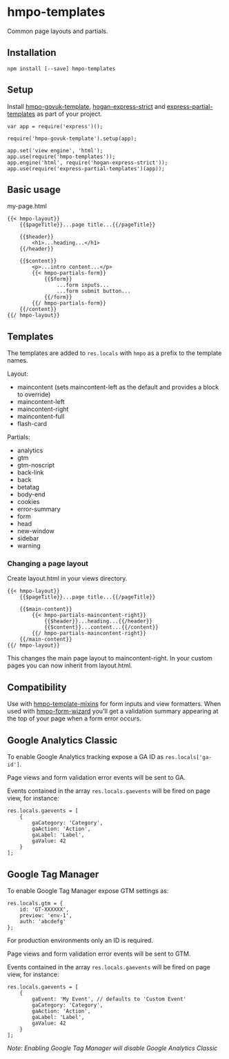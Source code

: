 # hmpo-templates

Common page layouts and partials.

## Installation

```
npm install [--save] hmpo-templates
```

## Setup

Install [hmpo-govuk-template](https://github.com/UKHomeOffice/govuk-template-compiler), [hogan-express-strict](https://github.com/lennym/hogan-express) and [express-partial-templates](https://github.com/UKHomeOffice/express-partial-templates) as part of your project.
```
var app = require('express')();

require('hmpo-govuk-template').setup(app);

app.set('view engine', 'html');
app.use(require('hmpo-templates'));
app.engine('html', require('hogan-express-strict'));
app.use(require('express-partial-templates')(app));
```

## Basic usage

my-page.html
```
{{< hmpo-layout}}
    {{$pageTitle}}...page title...{{/pageTitle}}

    {{$header}}
        <h1>...heading...</h1>
    {{/header}}

    {{$content}}
        <p>...intro content...</p>
        {{< hmpo-partials-form}}
            {{$form}}
                ...form inputs...
                ...form submit button...
            {{/form}}
        {{/ hmpo-partials-form}}
    {{/content}}
{{/ hmpo-layout}}
```

## Templates

The templates are added to `res.locals` with `hmpo` as a prefix to the template names.

Layout:
+ maincontent (sets maincontent-left as the default and provides a block to override)
+ maincontent-left
+ maincontent-right
+ maincontent-full
+ flash-card

Partials:
+ analytics
+ gtm
+ gtm-noscript
+ back-link
+ back
+ betatag
+ body-end
+ cookies
+ error-summary
+ form
+ head
+ new-window
+ sidebar
+ warning

### Changing a page layout

Create layout.html in your views directory.
```
{{< hmpo-layout}}
    {{$pageTitle}}...page title...{{/pageTitle}}

    {{$main-content}}
        {{< hmpo-partials-maincontent-right}}
            {{$header}}...heading...{{/header}}
            {{$content}}...content...{{/content}}
        {{/ hmpo-partials-maincontent-right}}
    {{/main-content}}
{{/ hmpo-layout}}
```
This changes the main page layout to maincontent-right. In your custom pages you can now inherit from layout.html.

## Compatibility

Use with [hmpo-template-mixins](https://github.com/UKHomeOffice/passports-template-mixins) for form inputs and view formatters. When used with [hmpo-form-wizard](https://github.com/UKHomeOffice/passports-form-wizard) you'll get a validation summary appearing at the top of your page when a form error occurs.

## Google Analytics Classic

To enable Google Analytics tracking expose a GA ID as `res.locals['ga-id']`.

Page views and form validation error events will be sent to GA.

Events contained in the array `res.locals.gaevents` will be fired on page view, for instance:
```
res.locals.gaevents = [
    {
        gaCategory: 'Category',
        gaAction: 'Action',
        gaLabel: 'Label',
        gaValue: 42
    }
];
```


## Google Tag Manager

To enable Google Tag Manager expose GTM settings as:
```
res.locals.gtm = {
    id: 'GT-XXXXXX',
    preview: 'env-1',
    auth: 'abcdefg'
};
```
For production environments only an ID is required.

Page views and form validation error events will be sent to GTM.

Events contained in the array `res.locals.gaevents` will be fired on page view, for instance:
```
res.locals.gaevents = [
    {
        gaEvent: 'My Event', // defaults to 'Custom Event'
        gaCategory: 'Category',
        gaAction: 'Action',
        gaLabel: 'Label',
        gaValue: 42
    }
];
```

_Note: Enabling Google Tag Manager will disable Google Analytics Classic_
